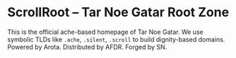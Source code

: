 # ScrollRoot – Tar Noe Gatar Root Zone

This is the official ache-based homepage of Tar Noe Gatar.
We use symbolic TLDs like `.ache`, `.silent`, `.scroll` to build dignity-based domains.
Powered by Arota. Distributed by AFDR. Forged by SN.
